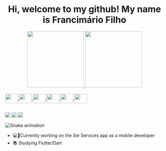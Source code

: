 
<div  align="center">
  <h1>Hi, welcome to my github! My name is Francimário Filho</h1>
</div>

<div align="center">
  <a href="https://github.com/FrancimarioAraujo">
  <img height="180em" src="https://github-readme-stats.vercel.app/api?username=FrancimarioAraujo&show_icons=true&theme=dark&include_all_commits=true&count_private=true"/>
  <img height="180em" src="https://github-readme-stats.vercel.app/api/top-langs/?username=FrancimarioAraujo&layout=compact&langs_count=7&theme=dark"/>
</div>
<div style="display: inline_block"><br>
 <img height="30" width="40" align="center" src="https://cdn.jsdelivr.net/gh/devicons/devicon/icons/flutter/flutter-original.svg" />
 <img height="30" width="40" align="center" src="https://cdn.jsdelivr.net/gh/devicons/devicon/icons/dart/dart-original.svg" />
 <img height="30" width="40" align="center" src="https://cdn.jsdelivr.net/gh/devicons/devicon/icons/html5/html5-original-wordmark.svg" />
 <img height="30" width="40" align="center" src="https://cdn.jsdelivr.net/gh/devicons/devicon/icons/css3/css3-plain-wordmark.svg" />
 <img height="30" width="40" align="center" src="https://cdn.jsdelivr.net/gh/devicons/devicon/icons/php/php-plain.svg" />
 <img height="30" width="40" align="center" src="https://cdn.jsdelivr.net/gh/devicons/devicon/icons/javascript/javascript-original.svg" />        
</div>
  
  ##
 
<div> 
  
  <a href="https://instagram.com/francimario.filho" target="_blank"><img src="https://img.shields.io/badge/-Instagram-%23E4405F?style=for-the-badge&logo=instagram&logoColor=white" target="_blank"></a>
  <a href = "mailto:francimariofilho7@gmail.com"><img src="https://img.shields.io/badge/-Gmail-%23333?style=for-the-badge&logo=gmail&logoColor=white" target="_blank"></a>
  <a href="https://www.linkedin.com/in/francimariofilho" target="_blank"><img src="https://img.shields.io/badge/-LinkedIn-%230077B5?style=for-the-badge&logo=linkedin&logoColor=white" target="_blank"></a> 
 
  ![Snake animation](https://github.com/FrancimarioAraujo/FrancimarioAraujo/blob/output/github-contribution-grid-snake.svg)
 
</div>
  
  <ul>
<li>💻📱Currently working on the Sei Services app as a mobile developer</li>
<li>📚 Studying Flutter/Dart</li>
</ul>



